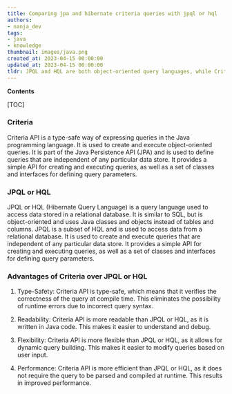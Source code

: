 ```yaml
---
title: Comparing jpa and hibernate criteria queries with jpql or hql
authors:
- nanja_dev
tags:
- java
- knowledge
thumbnail: images/java.png
created_at: 2023-04-15 00:00:00
updated_at: 2023-04-15 00:00:00
tldr: JPQL and HQL are both object-oriented query languages, while Criteria is a type-safe, programmatic way of expressing queries.
---
```


**Contents**

[TOC]

### Criteria

Criteria API is a type-safe way of expressing queries in the Java programming language. It is used to create and execute object-oriented queries. It is part of the Java Persistence API (JPA) and is used to define queries that are independent of any particular data store. It provides a simple API for creating and executing queries, as well as a set of classes and interfaces for defining query parameters.

### JPQL or HQL

JPQL or HQL (Hibernate Query Language) is a query language used to access data stored in a relational database. It is similar to SQL, but is object-oriented and uses Java classes and objects instead of tables and columns. JPQL is a subset of HQL and is used to access data from a relational database. It is used to create and execute queries that are independent of any particular data store. It provides a simple API for creating and executing queries, as well as a set of classes and interfaces for defining query parameters.

### Advantages of Criteria over JPQL or HQL

1. Type-Safety: Criteria API is type-safe, which means that it verifies the correctness of the query at compile time. This eliminates the possibility of runtime errors due to incorrect query syntax.

2. Readability: Criteria API is more readable than JPQL or HQL, as it is written in Java code. This makes it easier to understand and debug.

3. Flexibility: Criteria API is more flexible than JPQL or HQL, as it allows for dynamic query building. This makes it easier to modify queries based on user input.

4. Performance: Criteria API is more efficient than JPQL or HQL, as it does not require the query to be parsed and compiled at runtime. This results in improved performance.
